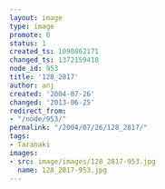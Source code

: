 ```yaml
---
layout: image
type: image
promote: 0
status: 1
created_ts: 1090862171
changed_ts: 1372159418
node_id: 953
title: '128_2817'
author: anj
created: '2004-07-26'
changed: '2013-06-25'
redirect_from:
- "/node/953/"
permalink: "/2004/07/26/128_2817/"
tags:
- Taranaki
images:
- src: image/images/128_2817-953.jpg
  name: 128_2817-953.jpg
---
```


